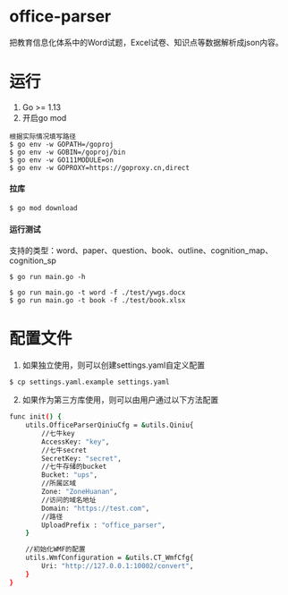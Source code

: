 # office-parser
把教育信息化体系中的Word试题，Excel试卷、知识点等数据解析成json内容。

# 运行
1. Go >= 1.13
2. 开启go mod
```
根据实际情况填写路径
$ go env -w GOPATH=/goproj
$ go env -w GOBIN=/goproj/bin
$ go env -w GO111MODULE=on
$ go env -w GOPROXY=https://goproxy.cn,direct 
```

#### 拉库
```
$ go mod download
```

#### 运行测试
支持的类型：word、paper、question、book、outline、cognition_map、cognition_sp
```
$ go run main.go -h

$ go run main.go -t word -f ./test/ywgs.docx 
$ go run main.go -t book -f ./test/book.xlsx 
```

# 配置文件
1. 如果独立使用，则可以创建settings.yaml自定义配置
```
$ cp settings.yaml.example settings.yaml
```

2. 如果作为第三方库使用，则可以由用户通过以下方法配置
```bash
func init() {
	utils.OfficeParserQiniuCfg = &utils.Qiniu{
		//七牛key
		AccessKey: "key",
		//七牛secret
		SecretKey: "secret",
		//七牛存储的bucket
		Bucket: "ups",
		//所属区域
		Zone: "ZoneHuanan",
		//访问的域名地址
		Domain: "https://test.com",
		//路径
		UploadPrefix : "office_parser",
	}

	//初始化WMF的配置
	utils.WmfConfiguration = &utils.CT_WmfCfg{
		Uri: "http://127.0.0.1:10002/convert",
	}
}
```


